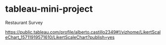 # tableau-mini-project
Restaurant Survey

https://public.tableau.com/profile/alberto.castillo2349#!/vizhome/LikertScaleChart_15711919571610/LikertScaleChart?publish=yes
